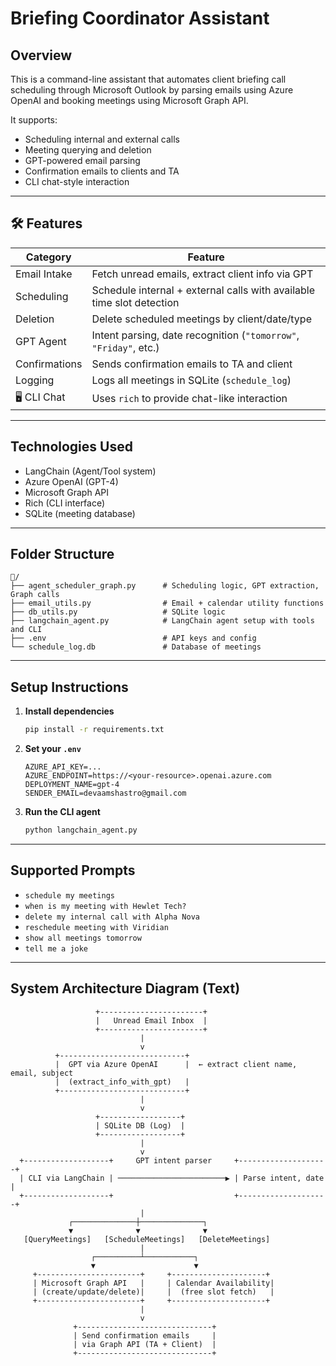 #  Briefing Coordinator Assistant

##  Overview

This is a command-line assistant that automates client briefing call scheduling through Microsoft Outlook by parsing emails using Azure OpenAI and booking meetings using Microsoft Graph API.

It supports:
- Scheduling internal and external calls
- Meeting querying and deletion
- GPT-powered email parsing
- Confirmation emails to clients and TA
- CLI chat-style interaction

---

## 🛠 Features

| Category       | Feature                                                                 |
|----------------|-------------------------------------------------------------------------|
|  Email Intake | Fetch unread emails, extract client info via GPT                        |
|  Scheduling   | Schedule internal + external calls with available time slot detection   |
|  Deletion     | Delete scheduled meetings by client/date/type                           |
|  GPT Agent    | Intent parsing, date recognition (`"tomorrow"`, `"Friday"`, etc.)       |
|  Confirmations| Sends confirmation emails to TA and client                              |
|  Logging      | Logs all meetings in SQLite (`schedule_log`)                            |
| 🖥 CLI Chat     | Uses `rich` to provide chat-like interaction                            |

---

##  Technologies Used

- LangChain (Agent/Tool system)
- Azure OpenAI (GPT-4)
- Microsoft Graph API
- Rich (CLI interface)
- SQLite (meeting database)

---

##  Folder Structure

```
📁/
├── agent_scheduler_graph.py      # Scheduling logic, GPT extraction, Graph calls
├── email_utils.py                # Email + calendar utility functions
├── db_utils.py                   # SQLite logic
├── langchain_agent.py            # LangChain agent setup with tools and CLI
├── .env                          # API keys and config
└── schedule_log.db               # Database of meetings
```

---

## Setup Instructions

1. **Install dependencies**
   ```bash
   pip install -r requirements.txt
   ```

2. **Set your `.env`**
   ```env
   AZURE_API_KEY=...
   AZURE_ENDPOINT=https://<your-resource>.openai.azure.com
   DEPLOYMENT_NAME=gpt-4
   SENDER_EMAIL=devaamshastro@gmail.com
   ```

3. **Run the CLI agent**
   ```bash
   python langchain_agent.py
   ```

---

##  Supported Prompts

- `schedule my meetings`
- `when is my meeting with Hewlet Tech?`
- `delete my internal call with Alpha Nova`
- `reschedule meeting with Viridian`
- `show all meetings tomorrow`
- `tell me a joke`

---

##  System Architecture Diagram (Text)

```
                   +-----------------------+
                   |   Unread Email Inbox  |
                   +-----------------------+
                             |
                             v
          +----------------------------+
          |  GPT via Azure OpenAI      |  ← extract client name, email, subject
          |  (extract_info_with_gpt)   |
          +----------------------------+
                             |
                             v
                   +------------------+
                   | SQLite DB (Log)  |
                   +------------------+
                             |
                             v
  +-------------------+     GPT intent parser     +--------------------+
  | CLI via LangChain | ────────────────────────▶ | Parse intent, date |
  +-------------------+                           +--------------------+
                             |
             ┌──────────────┼──────────────┐
             ▼              ▼              ▼
   [QueryMeetings]   [ScheduleMeetings]   [DeleteMeetings]
                             |
                  ┌──────────┴───────────┐
                  ▼                      ▼
     +-----------------------+     +---------------------+
     | Microsoft Graph API   |     | Calendar Availability|
     | (create/update/delete)|     |  (free slot fetch)   |
     +-----------------------+     +---------------------+
                             |
                             v
              +------------------------------+
              | Send confirmation emails     |
              | via Graph API (TA + Client)  |
              +------------------------------+
```
